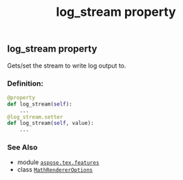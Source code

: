 ﻿---
title: log_stream property
second_title: Aspose.TeX for Python via .NET API References
description: 
type: docs
weight: 50
url: /python-net/aspose.tex.features/mathrendereroptions/log_stream/
is_root: false
---

## log_stream property


Gets/set the stream to write log output to.
### Definition:
```python
@property
def log_stream(self):
    ...
@log_stream.setter
def log_stream(self, value):
    ...
```

### See Also
* module [`aspose.tex.features`](../../)
* class [`MathRendererOptions`](/tex/python-net/aspose.tex.features/mathrendereroptions)
